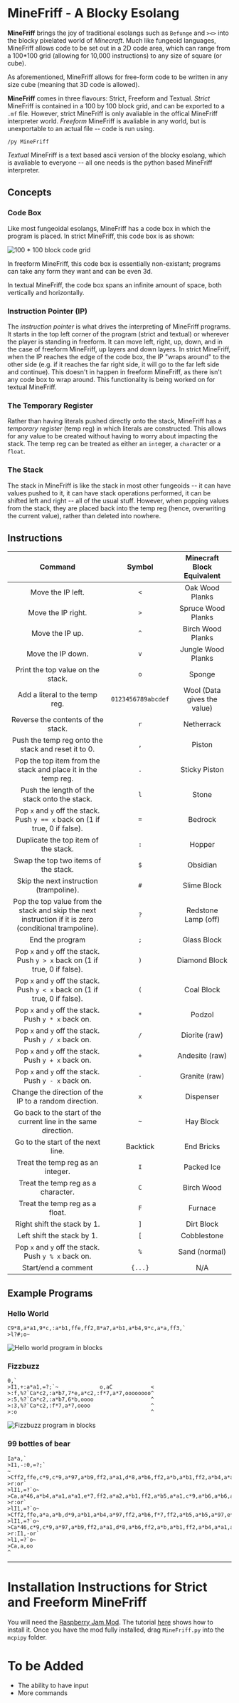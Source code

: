 # MineFriff - A Blocky Esolang
**MineFriff** brings the joy of traditional esolangs such as `Befunge` and `><>` into the blocky pixelated world of _Minecraft_.  Much like fungeoid languages, MineFriff allows code to be set out in a 2D code area, which can range from a 100*100 grid (allowing for 10,000 instructions) to any size of square (or cube).

As aforementioned, MineFriff allows for free-form code to be written in any size cube (meaning that 3D code is allowed).

**MineFriff** comes in three flavours: Strict, Freeform and Textual. _Strict_ MineFriff is contained in a 100 by 100 block grid, and can be exported to a `.mf` file. However, strict MineFriff is only avaliable in the offical MineFriff interpreter world. _Freeform_ MineFriff is avaliable in any world, but is unexportable to an actual file -- code is run using.
```
/py MineFriff
```

_Textual_ MineFriff is a text based ascii version of the blocky esolang, which is avaliable to everyone -- all one needs is the python based MineFriff interpreter.

## Concepts
### Code Box
Like most fungeoidal esolangs, MineFriff has a code box in which the program is placed. In strict MineFriff, this code box is as shown:

![100 * 100 block code grid](https://lh3.googleusercontent.com/tXp9f3xuB_S83ek8RkoznTq1_sIqf2aH-zNH4aiBXxvzJwT58d5r2HStrCprvPhJMj6L9YkVaiSR2khAZeB4an2oDgveBt7zIcBypbxul1-xyhlx2QN4D0tnh3mYctoc64-GU93R6FXWgysyoixHkw6yq1dqAaIZT0bT8EKU_pZSKE-wIzniB_ofbzc-w6vssv4MiiWgcGcaq80jh8DdNK7fRQnOps5OFpOxuKJKJEZkyA1SzEKKPu-xTy9CwDq-AQuob3M0xGWNZEpJdoE4f2VhYqAcSUOCcX8X_TxggFFb-wvrk5F9cnowz2zAbikDHguvf3MfKuEj7xbIOrhQGXJI64NcywYPNv7AWWDnQFdVzjQEM9Z8-CKKBMXabvxN4lIamdjiYM8ssFpVF9KVEGQ0k7DZeNrEGHz1eeWprsDJOqxbDC8duDvqkFCwGuTqzGKxf3e8Ycevm6qFG3VPHEnSuwbF7UZbYe220jT5FrhzbP4ahnmPpvuy7mODhtM6RRpWJqqjq4GMScCV4n3hd_2h1HxHIAj_s4nRfrCnnGgKji8ZThxs959EOBHseMlenT3MDAnzzH31MO_DzPWCsxH7BYDRZJ46hAMlWExQHvNHBmSqpYWPnZcLEEdsIjs=w1186-h741-no)

In freeform MineFriff, this code box is essentially non-existant; programs can take any form they want and can be even 3d.

In textual MineFriff, the code box spans an infinite amount of space, both vertically and horizontally.

### Instruction Pointer (IP)
The _instruction pointer_ is what drives the interpreting of MineFriff programs. It starts in the top left corner of the program (strict and textual) or wherever the player is standing in freeform. It can move left, right, up, down, and in the case of freeform MineFriff, up layers and down layers. In strict MineFriff, when the IP reaches the edge of the code box, the IP "wraps around" to the other side (e.g. if it reaches the far right side, it will go to the far left side and continue). This doesn't in happen in freeform MineFriff, as there isn't any code box to wrap around. This functionality is being worked on for textual MineFriff.

### The Temporary Register
Rather than having literals pushed directly onto the stack, MineFriff has a _temporary register_ (temp reg) in which literals are constructed. This allows for any value to be created without having to worry about impacting the stack. The temp reg can be treated as either an `int`eger, a `char`acter or a `float`.

### The Stack
The stack in MineFriff is like the stack in most other fungeoids -- it can have values pushed to it, it can have stack operations performed, it can be shifted left and right -- all of the usual stuff. However, when popping values from the stack, they are placed back into the temp reg (hence, overwriting the current value), rather than deleted into nowhere.

## Instructions
|                                                 Command                                                |       Symbol       |  Minecraft Block Equivalent |
|:------------------------------------------------------------------------------------------------------:|:------------------:|:---------------------------:|
| Move the IP left.                                                                                      |         `<`        | Oak Wood Planks             |
| Move the IP right.                                                                                     |         `>`        | Spruce Wood Planks          |
| Move the IP up.                                                                                        |         `^`        | Birch Wood Planks           |
| Move the IP down.                                                                                      |         `v`        | Jungle Wood Planks          |
| Print the top value on the stack.                                                                      |         `o`        | Sponge                      |
| Add a literal to the temp reg.                                                                         | `0123456789abcdef` | Wool (Data gives the value) |
| Reverse the contents of the stack.                                                                     |         `r`        | Netherrack                  |
| Push the temp reg onto the stack and reset it to 0.                                                    |         `,`        | Piston                      |
| Pop the top item from the stack and place it in the temp reg.                                          |         `.`        | Sticky Piston               |
| Push the length of the stack onto the stack.                                                           |         `l`        | Stone                       |
| Pop `x` and `y` off the stack. Push `y == x` back on (1 if true, 0 if false).                          |         `=`        | Bedrock                     |
| Duplicate the top item of the stack.                                                                   |         `:`        | Hopper                      |
| Swap the top two items of the stack.                                                                   |         `$`        | Obsidian                    |
| Skip the next instruction (trampoline).                                                                |         `#`        | Slime Block                 |
| Pop the top value from the stack and skip the next instruction if it is zero (conditional trampoline). |         `?`        | Redstone Lamp (off)         |
| End the program                                                                                        |         `;`        | Glass Block                 |
| Pop `x` and `y` off the stack. Push `y > x` back on (1 if true, 0 if false).                           |         `)`        | Diamond Block               |
| Pop `x` and `y` off the stack. Push `y < x` back on (1 if true, 0 if false).                           |         `(`        | Coal Block                  |
| Pop `x` and `y` off the stack. Push `y * x` back on.                                                   |         `*`        | Podzol                      |
| Pop `x` and `y` off the stack. Push `y / x` back on.                                                   |         `/`        | Diorite (raw)               |
| Pop `x` and `y` off the stack. Push `y + x` back on.                                                   |         `+`        | Andesite (raw)              |
| Pop `x` and `y` off the stack. Push `y - x` back on.                                                   |         `-`        | Granite (raw)               |
| Change the direction of the IP to a random direction.                                                  |         `x`        | Dispenser                   |
| Go back to the start of the current line in the same direction.                                        |         `~`        | Hay Block                   |
| Go to the start of the next line.                                                                      |         Backtick        | End Bricks                  |
| Treat the temp reg as an integer.                                                                      |         `I`        | Packed Ice                  |
| Treat the temp reg as a character.                                                                     |         `C`        | Birch Wood                  |
| Treat the temp reg as a float.                                                                         |         `F`        | Furnace                     |
| Right shift the stack by 1.                                                                            |         `]`        | Dirt Block                  |
| Left shift the stack by 1.                                                                             |         `[`        | Cobblestone                 |
| Pop `x` and `y` off the stack. Push `y % x` back on.                                                   |         `%`        | Sand (normal)               |
| Start/end a comment                                                                                    |         `{...}`     | N/A                         |


## Example Programs
### Hello World
	C9*8,a*a1,9*c,:a*b1,ffe,ff2,8*a7,a*b1,a*b4,9*c,a*a,ff3,`
	>l?#;o~

![Hello world program in blocks](https://lh3.googleusercontent.com/0OLHfIK0dkMC0Wma5OhB6bTlxaDrmv1FlluEyqnh2wdCJjQK3fJ5ATUycUuixtIAODqi9Ix7P3bJ0FHE2bSJ0xln_1-fy-Fvz4pzGvxnthpH2XfQgKUdewKpCZGjF_JT0Gbz0yG0ypwYBfQRp08VQNb_JKbJRDGjz9Clpbgnk7WjdrsMnEHJAPeAjmoEtIc9k8qAOBm93xpldcUZxUTmBtpYDvvw0zsP0MKUdYLjoPE4DSDFe1RqqtDRt-H7ftrrUOoikdKVTZ7qnBzMFdjhIN9BdKsNJm9yDW7ZZlYhc9KvTaQWvWq_xZJ4ddr56kfwvkWWuAOGmbxsrC5ZfM0xDlMlkZiydVBLEtO8mJNi7QFb4fTkrMDKxbBqUWuCjKJMouHQp1LIPxaJ7WmRKJ693EfDBGfIuB6IHi6bO6lLx6K8JnykUR4hDSft56erMJnh5sObvy5s3-Gxn2QJ7FyDbk6wmCVqy-ZnL_ZwBsQ5hMdBxuU6Hlbzp8CfPVT6wF3cGFruHeDA3xd6DOvUsjzKEutpcKeNztBY-5YoYv3tomol8X0bEQ8fo21LGKLRUBf2iukj_IFpO0YXdkp6cb-jAI4c_-otIaHXz1Cyxyabe44Je7gppZxpiVTLBpUsWyk=w1264-h790-no)
### Fizzbuzz
	0,`
	>I1,+:a*a1,=?;`~             o,aC            <  
	>:f,%?`Ca*c2,:a*b7,7*e,a*c2,:f*7,a*7,oooooooo^
	>:5,%?`Ca*c2,:a*b7,6*b,oooo                  ^
	>:3,%?`Ca*c2,:f*7,a*7,oooo                   ^
	>:o                                          ^ 

![Fizzbuzz program in blocks](https://lh3.googleusercontent.com/9fY3GEMsNFk3bnzmMUUKA0wIxVUsah7l7vnHtszAcLgH7lI6nxrQ5EL9Z51NhViDt-_abKjW4rbZ5ayYw74tDQy2lLG8Ba9n56khZdZOBnkL55Lx7dxytT1C3WpR8yOR9wzIA3bg4OcclQDFdJ1HOQXM89qZeJb65HQpbn5ifWejxhinyCIFaO3xG_Ywnh4Ux0_U8xbSlSiU1ZsseN1xNfoDRnrCGEsKbeKZcd5Uvs37Mk9t7QhuL1ky-gIWdb5tRZZXJJ57-P0XaXH6kj64sgS8ev0cY6Uo3N9m1Dn_TZUhDOgL__DBCIsN5rEqCTXlrvXSEK6eQ7B-P6jFKp_Wc0uUqdw-tZAOpBpMkSDZiGtSXyQ289wwVnNVTsQumohPRwPm596R94-EMCigjN-bjP3nk_NjiRB6eRw8wkmw3OhgJVHlKgp_H0ssa0uV2Zy6R0y4CbeueEqNMK0DDiHXlNDb2_OIWW2lip0QtxKkWHn1ahLZq16-SkJo27oagPIh_lqubt-V3wLfKnl-C8NJrV4tt0ZxioxdxENCcf4uo03PWzIZiC5ezHH3VXbrApO8HdD6OAs31PAie7eyMUoK73mnYldz_WqooOHAYjVBbslfSIktq3GVJagOqtXAr8A=w1264-h790-no)

### 99 bottles of bear
    Ia*a,`
    >I1,-:0,=?;`                                                                                                                                   ~
    >Cff2,ffe,c*9,c*9,a*97,a*b9,ff2,a*a1,d*8,a*b6,ff2,a*b,a*b1,ff2,a*b4,a*a1,a*a1,e*7,ff2,a*a2,a*b1,ff2,a*b5,a*a1,c*9,a*b6,a*b6,a*b1,e*7,ff2,`
    >r:or`
    >lI1,=?`o~
    >Ca,a*46,a*b4,a*a1,a*a1,e*7,ff2,a*a2,a*b1,ff2,a*b5,a*a1,c*9,a*b6,a*b6,a*b1,e*7,ff2,`
    >r:or`
    >lI1,=?`o~
    >Cff2,ffe,a*a,a*b,d*9,a*b1,a*b4,a*97,ff2,a*b6,f*7,ff2,a*b5,a*b5,a*97,e*8,ff2,ffe,a*b,a*b9,a*b1,a*a,ff2,a*a1,a*b,a*b1,ff2,a*a1,a*a7,a*97,c*7,`
    >lI1,=?`o~
    >Ca*46,c*9,c*9,a*97,a*b9,ff2,a*a1,d*8,a*b6,ff2,a*b,a*b1,ff2,a*b4,a*a1,a*a1,e*7,ff2,a*a2,a*b1,ff2,a*b5,a*a1,c*9,a*b6,a*b6,a*b1,e*7,ff2,`
    >r:I1,-or`
    >l1,=?`o~                                                                                                                                  
    >Ca,a,oo                                                                                                                                       ^
--------------
# Installation Instructions for Strict and Freeform MineFriff
You will need the [Raspberry Jam Mod](https://github.com/arpruss/raspberryjammod). The tutorial [here](https://www.instructables.com/id/Python-coding-for-Minecraft/) shows how to install it. Once you have the mod fully installed, drag `MineFriff.py` into the `mcpipy` folder.

# To be Added
- The ability to have input
- More commands
